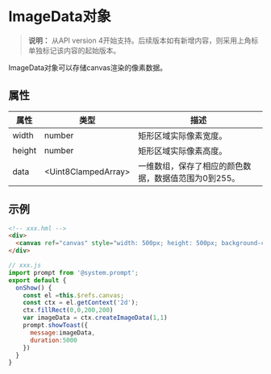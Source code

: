 # ImageData对象

>  **说明：**
>  从API version 4开始支持。后续版本如有新增内容，则采用上角标单独标记该内容的起始版本。

ImageData对象可以存储canvas渲染的像素数据。


## 属性

| 属性     | 类型                        | 描述                           |
| ------ | ------------------------- | ---------------------------- |
| width  | number                    | 矩形区域实际像素宽度。                  |
| height | number                    | 矩形区域实际像素高度。                  |
| data   | &lt;Uint8ClampedArray&gt; | 一维数组，保存了相应的颜色数据，数据值范围为0到255。 |


## 示例

```html
<!-- xxx.hml -->
<div>
  <canvas ref="canvas" style="width: 500px; height: 500px; background-color: #ffff00;"></canvas>
</div>
```

```js
// xxx.js
import prompt from '@system.prompt';
export default {
  onShow() {
    const el =this.$refs.canvas;
    const ctx = el.getContext('2d');
    ctx.fillRect(0,0,200,200)
    var imageData = ctx.createImageData(1,1)
    prompt.showToast({
      message:imageData,
      duration:5000
    })
  }
}
```
